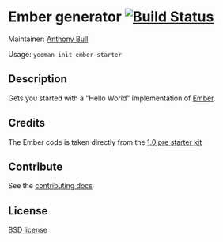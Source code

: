 # Ember generator [![Build Status](https://secure.travis-ci.org/yeoman/generator-ember.png?branch=master)](http://travis-ci.org/yeoman/generator-ember)

Maintainer: [Anthony Bull](https://github.com/inkredabull)

Usage: `yeoman init ember-starter`


## Description

Gets you started with a "Hello World" implementation of
[Ember](http://emberjs.com).


## Credits

The Ember code is taken directly from the [1.0.pre starter kit](https://github.com/downloads/emberjs/starter-kit/starter-kit.1.0.pre.zip)


## Contribute

See the [contributing docs](https://github.com/yeoman/yeoman/blob/master/contributing.md)


## License

[BSD license](http://opensource.org/licenses/bsd-license.php)
